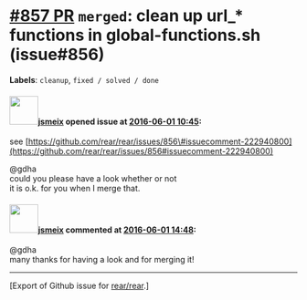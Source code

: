 [\#857 PR](https://github.com/rear/rear/pull/857) `merged`: clean up url\_\* functions in global-functions.sh (issue\#856)
==========================================================================================================================

**Labels**: `cleanup`, `fixed / solved / done`

#### <img src="https://avatars.githubusercontent.com/u/1788608?u=925fc54e2ce01551392622446ece427f51e2f0ce&v=4" width="50">[jsmeix](https://github.com/jsmeix) opened issue at [2016-06-01 10:45](https://github.com/rear/rear/pull/857):

see
[https://github.com/rear/rear/issues/856\#issuecomment-222940800](https://github.com/rear/rear/issues/856#issuecomment-222940800)

@gdha  
could you please have a look whether or not  
it is o.k. for you when I merge that.

#### <img src="https://avatars.githubusercontent.com/u/1788608?u=925fc54e2ce01551392622446ece427f51e2f0ce&v=4" width="50">[jsmeix](https://github.com/jsmeix) commented at [2016-06-01 14:48](https://github.com/rear/rear/pull/857#issuecomment-223016448):

@gdha  
many thanks for having a look and for merging it!

------------------------------------------------------------------------

\[Export of Github issue for
[rear/rear](https://github.com/rear/rear).\]
